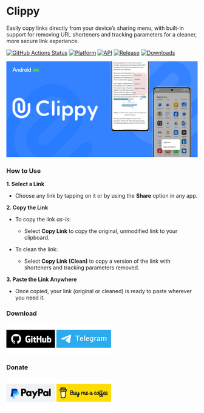 # Clippy

Easily copy links directly from your device’s sharing menu, with built-in support for removing URL shorteners and tracking parameters for a cleaner, more secure link experience.

[![GitHub Actions Status](https://img.shields.io/github/actions/workflow/status/WSTxda/Clippy/.github%2Fworkflows%2Fandroid.yml?style=for-the-badge&logo=github-actions&labelColor=21262D&color=3FB950)](https://github.com/WSTxda/Clippy/actions) [![Platform](https://img.shields.io/badge/android-platform?style=for-the-badge&label=platform&labelColor=21262d&color=6e7681)](https://www.android.com) [![API](https://img.shields.io/badge/26%2B-level?style=for-the-badge&logo=android&logoColor=3cd382&label=API&labelColor=21262d&color=ff663b)](https://developer.android.com/studio/releases/platforms) [![Release](https://img.shields.io/github/v/release/WSTxda/Clippy?display_name=tag&style=for-the-badge&logo=github&labelColor=21262d&color=1f6feb)](https://github.com/WSTxda/Clippy/releases/latest) [![Downloads](https://img.shields.io/github/downloads/WSTxda/Clippy/total?style=for-the-badge&labelColor=21262d&color=238636)](https://github.com/WSTxda/Clippy/releases)

![Banner](https://raw.githubusercontent.com/WSTxda/Clippy/main/images/Banner.png)

### How to Use

**1. Select a Link**

* Choose any link by tapping on it or by using the **Share** option in any app.

**2. Copy the Link**

- To copy the link *as-is*:
  - Select **Copy Link** to copy the original, unmodified link to your clipboard.

- To clean the link:
  - Select **Copy Link (Clean)** to copy a version of the link with shorteners and tracking parameters removed.

**3. Paste the Link Anywhere**

* Once copied, your link (original or cleaned) is ready to paste wherever you need it.

### Download

[<img src="https://raw.githubusercontent.com/WSTxda/WSTxda/main/images/GitHub.svg"
alt='Get it on GitHub'
height="80">](https://github.com/WSTxda/Clippy/releases/latest)
[<img src="https://raw.githubusercontent.com/WSTxda/WSTxda/main/images/Telegram.svg"
alt='Get it on Telegram'
height="80">](https://t.me/WSTprojects)

### Donate

[<img src="https://raw.githubusercontent.com/WSTxda/WSTxda/main/images/PayPal.svg"
alt='Donate with PayPal'
height="80">](https://bit.ly/2lV0E6u)
[<img src="https://raw.githubusercontent.com/WSTxda/WSTxda/main/images/BMC.svg"
alt='Donate with BMC'
height="80">](https://www.buymeacoffee.com/wstxda)

